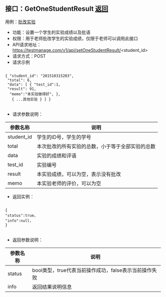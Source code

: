 ## 接口：GetOneStudentResult   [返回](README.md)
用例：[批改实验](用例/批改实验.md)
-  功能：设置一个学生的实验成绩以及批语
- 权限：用于老师批改学生的实验成绩，仅限于老师可以调用此接口
- API请求地址：https://testmanage.com/v1/api/setOneStudentResult/<student_id>
- 请求方式：POST
- 请求示例
<pre>
<code>
{ "student_id": "201510315203",
 "total": 6, 
 "data": [ { "test_id":1, 
 "result": 91,
  "memo":"本实验做得好", },
   { ...其他实验 } ] }
</code>
</pre>
- 请求参数说明：

|参数名称|说明|
|------|------|
|student_id|学生的ID号，学生的学号|
|total|本次批改的所有实验的总数，小于等于全部实验的总数|
|data|实验的成绩和评语|
|test_id|实验编号|
|result|本实验成绩，可以为空，表示没有批改|
|memo|本实验老师的评价，可以为空|
- 返回实例：
<pre>
<code>
{
"status":true，
"info":null，
}
</code>
</pre>
- 返回参数说明：

|参数名称|说明|
|------|------|
|status|bool类型，true代表当前操作成功，false表示当前操作失败|
|info|返回结果说明信息|
